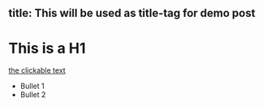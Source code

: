 title: This will be used as title-tag for demo post
---

# This is a H1

[the clickable text](http://sayhigaurav.com/)

* Bullet 1
* Bullet 2
